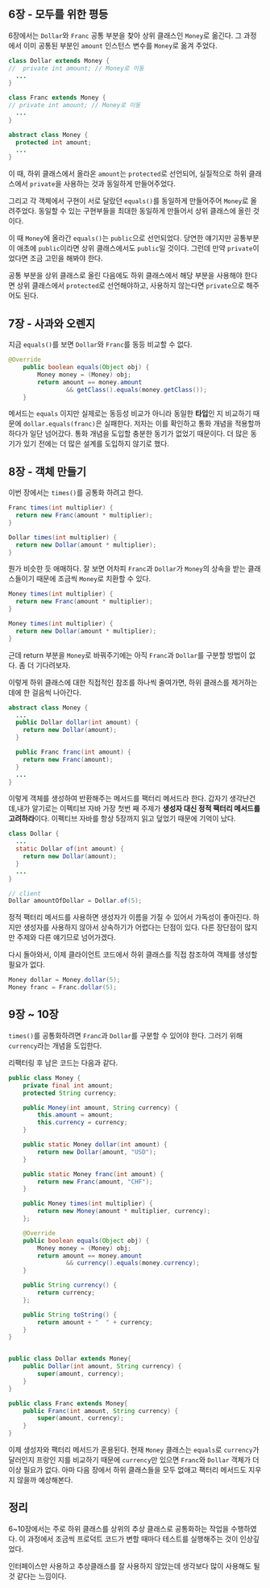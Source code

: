   ## 6장 - 모두를 위한 평등
  6장에서는 `Dollar`와 `Franc` 공통 부분을 찾아 상위 클래스인 `Money`로 옮긴다. 그 과정에서 이미 공통된 부분인 `amount` 인스턴스 변수를 `Money`로 옮겨 주었다.
  ```java
  class Dollar extends Money {
  //  private int amount; // Money로 이동
    ...
  }

  class Franc extends Money {
  // private int amount; // Money로 이동
    ...
  }

  abstract class Money {
    protected int amount;
    ...
  }
  ```
  이 때, 하위 클래스에서 올라온 `amount`는 `protected`로 선언되어, 실질적으로 하위 클래스에서 `private`을 사용하는 것과 동일하게 만들어주었다.

  그리고 각 객체에서 구현이 서로 달랐던 `equals()`를 동일하게 만들어주어 `Money`로 올려주었다. 동일할 수 있는 구현부들을 최대한 동일하게 만들어서 상위 클래스에 올린 것이다.

  이 때 `Money`에 올라간 `equals()`는 `public`으로 선언되었다. 당연한 얘기지만 공통부분이 애초에 `public`이라면 상위 클래스에서도 `public`일 것이다. 그런데 만약 `private`이었다면 조금 고민을 해봐야 한다.

  공통 부분을 상위 클래스로 올린 다음에도 하위 클래스에서 해당 부분을 사용해야 한다면 상위 클래스에서 `protected`로 선언해야하고, 사용하지 않는다면 `private`으로 해주어도 된다.

  ## 7장 - 사과와 오렌지
  지금 `equals()`를 보면 `Dollar`와 `Franc`를 동등 비교할 수 없다.
  ```java
  @Override
      public boolean equals(Object obj) {
          Money money = (Money) obj;
          return amount == money.amount
                  && getClass().equals(money.getClass());
      }
  ```
  메서드는 `equals` 이지만 실제로는 동등성 비교가 아니라 동일한 **타입**인 지 비교하기 때문에 `dollar.equals(franc)`은 실패한다. 
  저자는 이를 확인하고 통화 개념을 적용할까 하다가 일단 넘어갔다. 통화 개념을 도입할 충분한 동기가 없었기 때문이다. 더 많은 동기가 있기 전에는 더 많은 설계를 도입하지 않기로 했다.

  ## 8장 - 객체 만들기
  이번 장에서는 `times()`를 공통화 하려고 한다.
  ```java
  Franc times(int multiplier) {
    return new Franc(amount * multiplier);
  }

  Dollar times(int multiplier) {
    return new Dollar(amount * multiplier);
  }
  ```
  뭔가 비슷한 듯 애매하다. 잘 보면 어차피 `Franc`과 `Dollar`가 `Money`의 상속을 받는 클래스들이기 때문에 조금씩 `Money`로 치환할 수 있다.

  ```java
  Money times(int multiplier) {
    return new Franc(amount * multiplier);
  }

  Money times(int multiplier) {
    return new Dollar(amount * multiplier);
  }
  ```
  근데 return 부분을 `Money`로 바꿔주기에는 아직 `Franc`과 `Dollar`를 구분할 방법이 없다. 좀 더 기다려보자. 

  이렇게 하위 클래스에 대한 직접적인 참조를 하나씩 줄여가면, 하위 클래스를 제거하는 데에 한 걸음씩 나아간다.

  ```java
  abstract class Money {
    ...
    public Dollar dollar(int amount) {
      return new Dollar(amount);
    }

    public Franc franc(int amount) {
      return new Franc(amount);
    }
    ...
  }
  ```

  이렇게 객체를 생성하여 반환해주는 메서드를 팩터리 메서드라 한다. 
  갑자기 생각난건데,내가 알기로는 이펙티브 자바 가장 첫번 째 주제가 **생성자 대신 정적 팩터리 메서드를 고려하라**이다.
  이펙티브 자바를 항상 5장까지 읽고 덮었기 때문에 기억이 났다.

  ```java
  class Dollar {
    ...
    static Dollar of(int amount) {
      return new Dollar(amount);
    }
    ...
  }

  // client
  Dollar amountOfDollar = Dollar.of(5);
  ```

  정적 팩터리 메서드를 사용하면 생성자가 이름을 가질 수 있어서 가독성이 좋아진다. 하지만 생성자를 사용하지 않아서 상속하기가 어렵다는 단점이 있다. 다른 장단점이 많지만 주제와 다른 얘기므로 넘어가겠다.

  다시 돌아와서, 
  이제 클라이언트 코드에서 하위 클래스를 직접 참조하여 객체를 생성할 필요가 없다.

  ```java
  Money dollar = Money.dollar(5);
  Money franc = Franc.dollar(5);
  ```

  ## 9장 ~ 10장
  `times()`를 공통화하려면 `Franc`과 `Dollar`를 구분할 수 있어야 한다.  그러기 위해 `currency`라는 개념을 도입한다.

  리팩터링 후 남은 코드는 다음과 같다.

  ```java
  public class Money {
      private final int amount;
      protected String currency;

      public Money(int amount, String currency) {
          this.amount = amount;
          this.currency = currency;
      }

      public static Money dollar(int amount) {
          return new Dollar(amount, "USD");
      }

      public static Money franc(int amount) {
          return new Franc(amount, "CHF");
      }

      public Money times(int multiplier) {
          return new Money(amount * multiplier, currency);
      };

      @Override
      public boolean equals(Object obj) {
          Money money = (Money) obj;
          return amount == money.amount
                  && currency().equals(money.currency);
      }

      public String currency() {
          return currency;
      };

      public String toString() {
          return amount + "  " + currency;
      }
  }


  public class Dollar extends Money{
      public Dollar(int amount, String currency) {
          super(amount, currency);
      }
  }

  public class Franc extends Money{
      public Franc(int amount, String currency) {
          super(amount, currency);
      }
  }
  ```

  이제 생성자와 팩터리 메서드가 혼용된다. 현재 `Money` 클래스는 `equals`로 `currency`가 달러인지 프랑인 지를 비교하기 때문에 `currency`만 있으면 `Franc`와 `Dollar` 객체가 더 이상 필요가 없다. 
  아마 다음 장에서 하위 클래스들을 모두 없애고 팩터리 메서드도 지우지 않을까 예상해본다.

  ## 정리
  6~10장에서는 주로 하위 클래스를 상위의 추상 클래스로 공통화하는 작업을 수행하였다. 이 과정에서 조금씩 프로덕트 코드가 변할 때마다 테스트를 실행해주는 것이 인상깊었다.

  인터페이스만 사용하고 추상클래스를 잘 사용하지 않았는데 생각보다 많이 사용해도 될 것 같다는 느낌이다.
